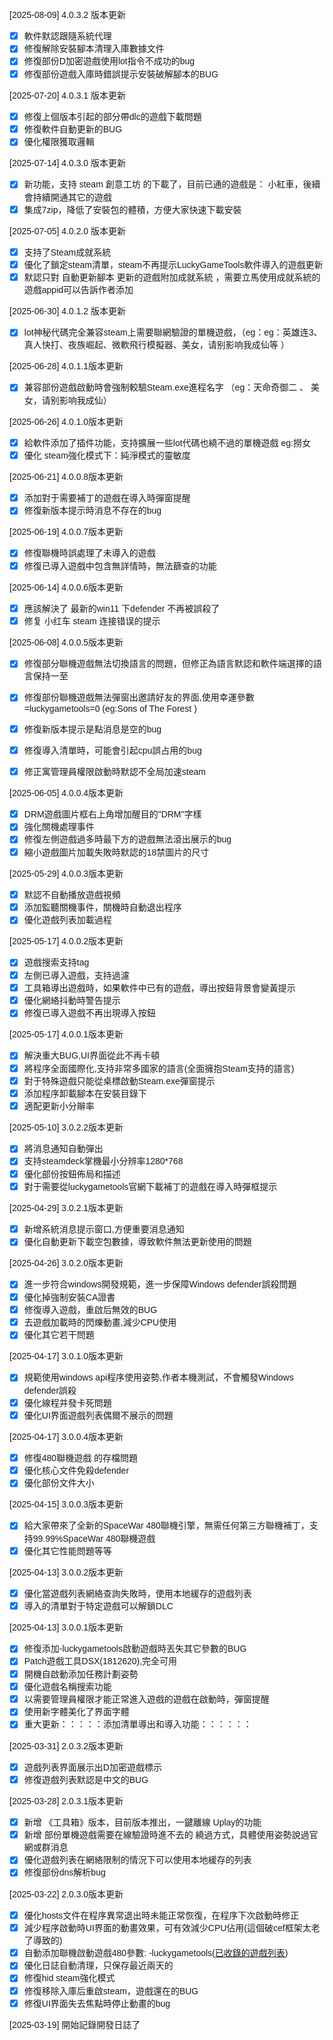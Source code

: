 
<div id="google_translate_element"></div>

<script type="text/javascript">
function googleTranslateElementInit() {
  new google.translate.TranslateElement({pageLanguage: 'zh-TW'}, 'google_translate_element');
}
</script>
<script type="text/javascript" src="//translate.google.com/translate_a/element.js?cb=googleTranslateElementInit" defer ></script>


[2025-08-09] 4.0.3.2 版本更新
- [x] 軟件默認跟隨系統代理
- [x] 修復解除安裝腳本清理入庫數據文件
- [x] 修復部份D加密遊戲使用lot指令不成功的bug
- [x] 修復部份遊戲入庫時錯誤提示安裝破解腳本的BUG

[2025-07-20] 4.0.3.1 版本更新
- [x] 修復上個版本引起的部分帶dlc的遊戲下載問題
- [x] 修復軟件自動更新的BUG
- [x] 優化權限獲取邏輯

[2025-07-14] 4.0.3.0 版本更新
- [x] 新功能，支持 steam 創意工坊 的下載了，目前已通的遊戲是： 小紅車，後續會持續開通其它的遊戲
- [x] 集成7zip，降低了安裝包的體積，方便大家快速下載安裝

[2025-07-05] 4.0.2.0 版本更新
- [x] 支持了Steam成就系統 
- [x] 優化了鎖定steam清單，steam不再提示LuckyGameTools軟件導入的遊戲更新 
- [x] 默認只對 自動更新腳本 更新的遊戲附加成就系統 ，需要立馬使用成就系統的遊戲appid可以告訴作者添加

[2025-06-30] 4.0.1.2 版本更新
- [x] lot神秘代碼完全兼容steam上需要聯網驗證的單機遊戲，（eg：eg：英雄连3、真人快打、夜族崛起、微軟飛行模擬器、美女，请别影响我成仙等 ）

[2025-06-28] 4.0.1.1版本更新
- [x] 兼容部份遊戲啟動時會強制較驗Steam.exe進程名字 （eg：天命奇御二 、 美女，请别影响我成仙）

[2025-06-26] 4.0.1.0版本更新
- [x] 給軟件添加了插件功能，支持擴展一些lot代碼也繞不過的單機遊戲 eg:撈女
- [x] 優化 steam強化模式下：純淨模式的靈敏度 

[2025-06-21] 4.0.0.8版本更新
- [x] 添加對于需要補丁的遊戲在導入時彈窗提醒
- [x] 修復新版本提示時消息不存在的bug

[2025-06-19] 4.0.0.7版本更新
- [x] 修復聯機時誤處理了未導入的遊戲
- [x] 修復已導入遊戲中包含無詳情時，無法篩查的功能
  
[2025-06-14] 4.0.0.6版本更新
- [x] 應該解決了 最新的win11 下defender 不再被誤殺了
- [x] 修复 小红车 steam 连接错误的提示
 
[2025-06-08] 4.0.0.5版本更新
- [x] 修復部分聯機遊戲無法切換語言的問題，但修正為語言默認和軟件端選擇的語言保持一至
- [x] 修復部份聯機遊戲無法彈窗出邀請好友的界面,使用幸運參數=luckygametools=0 (eg:Sons of The Forest )
- [x] 修復新版本提示是點消息是空的bug
- [x] 修復導入清單時，可能會引起cpu誤占用的bug
- [x] 修正寓管理員權限啟動時默認不全局加速steam


[2025-06-05] 4.0.0.4版本更新
- [x] DRM遊戲圖片框右上角增加醒目的"DRM"字樣
- [x] 強化關機處理事件
- [x] 修復左側遊戲過多時最下方的遊戲無法滾出展示的bug
- [x] 縮小遊戲圖片加載失敗時默認的18禁圖片的尺寸 

[2025-05-29] 4.0.0.3版本更新
- [x] 默認不自動播放遊戲視頻
- [x] 添加監聽關機事件，關機時自動退出程序
- [x] 優化遊戲列表加載過程

[2025-05-17] 4.0.0.2版本更新
- [x] 遊戲搜索支持tag
- [x] 左側已導入遊戲，支持過濾
- [x] 工具箱導出遊戲時，如果軟件中已有的遊戲，導出按鈕背景會變黃提示
- [x] 優化網絡抖動時警告提示
- [x] 修復已導入遊戲不再出現導入按鈕

[2025-05-17] 4.0.0.1版本更新
- [x] 解決重大BUG,UI界面從此不再卡頓
- [x] 將程序全面國際化,支持非常多國家的語言(全面擁抱Steam支持的語言)
- [x] 對于特殊遊戲只能從桌標啟動Steam.exe彈窗提示
- [x] 添加程序卸載腳本在安裝目錄下
- [x] 適配更新小分辮率

[2025-05-10] 3.0.2.2版本更新
- [x] 將消息通知自動彈出
- [x] 支持steamdeck掌機最小分辨率1280*768
- [x] 優化部份按鈕佈局和描述
- [x] 對于需要從luckygametools官網下載補丁的遊戲在導入時彈框提示

[2025-04-29] 3.0.2.1版本更新
- [x] 新增系統消息提示窗口,方便重要消息通知 
- [x] 優化自動更新下載空包數據，導致軟件無法更新使用的問題

[2025-04-26] 3.0.2.0版本更新
- [x] 進一步符合windows開發規範，進一步保障Windows defender誤殺問題
- [x] 優化掉強制安裝CA證書
- [x] 修復導入遊戲，重啟后無效的BUG
- [x] 去遊戲加載時的閃爍動畫,減少CPU使用
- [x] 優化其它若干問題

[2025-04-17] 3.0.1.0版本更新
- [x] 規範使用windows api程序使用姿勢,作者本機測試，不會觸發Windows defender誤殺
- [x] 優化線程并發卡死問題
- [x] 優化UI界面遊戲列表偶爾不展示的問題  

[2025-04-17] 3.0.0.4版本更新
- [x] 修復480聯機遊戲 的存檔問題
- [x] 優化核心文件免殺defender
- [x] 優化部份文件大小

[2025-04-15] 3.0.0.3版本更新
- [x] 給大家帶來了全新的SpaceWar 480聯機引擎，無需任何第三方聯機補丁，支持99.99%SpaceWar 480聯機遊戲
- [x] 優化其它性能問題等等

[2025-04-13] 3.0.0.2版本更新
- [x] 優化當遊戲列表網絡查詢失敗時，使用本地緩存的遊戲列表
- [x] 導入的清單對于特定遊戲可以解鎖DLC

[2025-04-13] 3.0.0.1版本更新
- [x] 修復添加-luckygametools啟動遊戲時丟失其它參數的BUG
- [x] Patch遊戲工具DSX(1812620),完全可用
- [x] 開機自啟動添加任務計劃姿勢
- [x] 優化遊戲名稱搜索功能
- [x] 以需要管理員權限才能正常進入遊戲的遊戲在啟動時，彈窗提醒
- [x] 使用新字體美化了界面字體
- [x] 重大更新：：：：：添加清單導出和導入功能：：：：：：

[2025-03-31] 2.0.3.2版本更新
- [x] 遊戲列表界面展示出D加密遊戲標示
- [x] 修復遊戲列表默認是中文的BUG

[2025-03-28] 2.0.3.1版本更新
- [x] 新增 《工具箱》版本，目前版本推出，一鍵離線 Uplay的功能
- [x] 新增 部份單機遊戲需要在線驗證時進不去的 繞過方式，具體使用姿勢說過官網或群消息
- [x] 優化遊戲列表在網絡限制的情況下可以使用本地緩存的列表
- [x] 修復部份dns解析bug

[2025-03-22] 2.0.3.0版本更新
-  [x] 優化hosts文件在程序異常退出時未能正常恢復，在程序下次啟動時修正
-  [x] 減少程序啟動時UI界面的動畫效果，可有效減少CPU佔用(這個破cef框架太老了導致的)
-  [x] 自動添加聯機啟動遊戲480參數: -luckygametools([已收錄的遊戲列表](https://github.com/luckygametools/steam-cfg/blob/main/arg-luckygametools))
-  [x] 優化日誌自動清理，只保存最近兩天的
-  [x] 修復hid steam強化模式
-  [x] 修復移除入庫后重啟steam，遊戲還在的BUG
-  [x] 修復UI界面失去焦點時停止動畫的bug 

[2025-03-19] 開始記錄開發日誌了


<link href="https://fonts.googleapis.com/css?family=Poppins&display=swap" rel="stylesheet">
<style>
body {
  background-image: url('background.jpg'); 
  background-size: cover; 
  background-position: center;
  background-repeat: no-repeat; 
  background-attachment: fixed; 
  font-family: 'Poppins', sans-serif;
}
</style>

